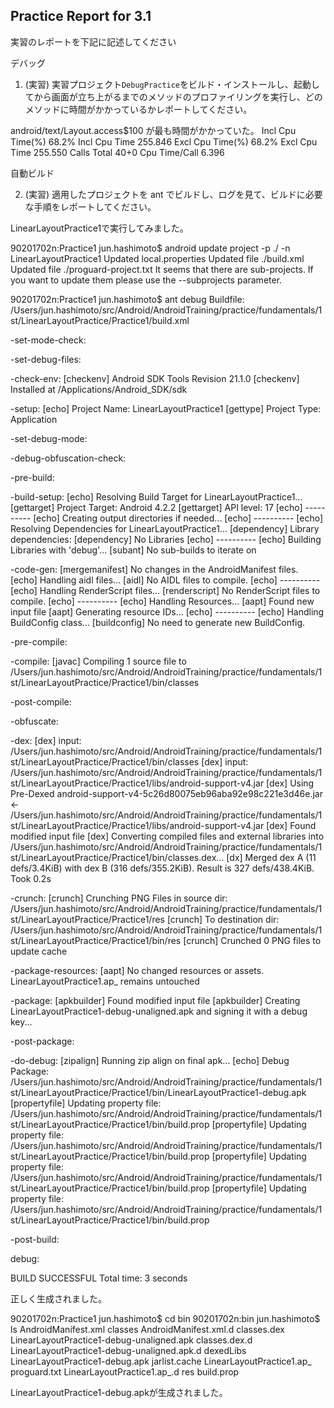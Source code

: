 Practice Report for 3.1
------

実習のレポートを下記に記述してください

デバッグ

1. (実習) 実習プロジェクト`DebugPractice`をビルド・インストールし、起動してから画面が立ち上がるまでのメソッドのプロファイリングを実行し、どのメソッドに時間がかかっているかレポートしてください。

android/text/Layout.access$100 が最も時間がかかっていた。
Incl Cpu Time(%) 68.2%
Incl Cpu Time 255.846
Excl Cpu Time(%) 68.2%
Excl Cpu Time 255.550
Calls Total 40+0
Cpu Time/Call 6.396

自動ビルド

2. (実習) 適用したプロジェクトを ant でビルドし、ログを見て、ビルドに必要な手順をレポートしてください。

LinearLayoutPractice1で実行してみました。

90201702n:Practice1 jun.hashimoto$ android update project -p ./ -n LinearLayoutPractice1
Updated local.properties
Updated file ./build.xml
Updated file ./proguard-project.txt
It seems that there are sub-projects. If you want to update them
please use the --subprojects parameter.


90201702n:Practice1 jun.hashimoto$ ant debug
Buildfile: /Users/jun.hashimoto/src/Android/AndroidTraining/practice/fundamentals/1st/LinearLayoutPractice/Practice1/build.xml

-set-mode-check:

-set-debug-files:

-check-env:
 [checkenv] Android SDK Tools Revision 21.1.0
 [checkenv] Installed at /Applications/Android_SDK/sdk

-setup:
     [echo] Project Name: LinearLayoutPractice1
  [gettype] Project Type: Application

-set-debug-mode:

-debug-obfuscation-check:

-pre-build:

-build-setup:
     [echo] Resolving Build Target for LinearLayoutPractice1...
[gettarget] Project Target:   Android 4.2.2
[gettarget] API level:        17
     [echo] ----------
     [echo] Creating output directories if needed...
     [echo] ----------
     [echo] Resolving Dependencies for LinearLayoutPractice1...
[dependency] Library dependencies:
[dependency] No Libraries
     [echo] ----------
     [echo] Building Libraries with 'debug'...
   [subant] No sub-builds to iterate on

-code-gen:
[mergemanifest] No changes in the AndroidManifest files.
     [echo] Handling aidl files...
     [aidl] No AIDL files to compile.
     [echo] ----------
     [echo] Handling RenderScript files...
[renderscript] No RenderScript files to compile.
     [echo] ----------
     [echo] Handling Resources...
     [aapt] Found new input file
     [aapt] Generating resource IDs...
     [echo] ----------
     [echo] Handling BuildConfig class...
[buildconfig] No need to generate new BuildConfig.

-pre-compile:

-compile:
    [javac] Compiling 1 source file to /Users/jun.hashimoto/src/Android/AndroidTraining/practice/fundamentals/1st/LinearLayoutPractice/Practice1/bin/classes

-post-compile:

-obfuscate:

-dex:
      [dex] input: /Users/jun.hashimoto/src/Android/AndroidTraining/practice/fundamentals/1st/LinearLayoutPractice/Practice1/bin/classes
      [dex] input: /Users/jun.hashimoto/src/Android/AndroidTraining/practice/fundamentals/1st/LinearLayoutPractice/Practice1/libs/android-support-v4.jar
      [dex] Using Pre-Dexed android-support-v4-5c26d80075eb96aba92e98c221e3d46e.jar <- /Users/jun.hashimoto/src/Android/AndroidTraining/practice/fundamentals/1st/LinearLayoutPractice/Practice1/libs/android-support-v4.jar
      [dex] Found modified input file
      [dex] Converting compiled files and external libraries into /Users/jun.hashimoto/src/Android/AndroidTraining/practice/fundamentals/1st/LinearLayoutPractice/Practice1/bin/classes.dex...
       [dx] Merged dex A (11 defs/3.4KiB) with dex B (316 defs/355.2KiB). Result is 327 defs/438.4KiB. Took 0.2s

-crunch:
   [crunch] Crunching PNG Files in source dir: /Users/jun.hashimoto/src/Android/AndroidTraining/practice/fundamentals/1st/LinearLayoutPractice/Practice1/res
   [crunch] To destination dir: /Users/jun.hashimoto/src/Android/AndroidTraining/practice/fundamentals/1st/LinearLayoutPractice/Practice1/bin/res
   [crunch] Crunched 0 PNG files to update cache

-package-resources:
     [aapt] No changed resources or assets. LinearLayoutPractice1.ap_ remains untouched

-package:
[apkbuilder] Found modified input file
[apkbuilder] Creating LinearLayoutPractice1-debug-unaligned.apk and signing it with a debug key...

-post-package:

-do-debug:
 [zipalign] Running zip align on final apk...
     [echo] Debug Package: /Users/jun.hashimoto/src/Android/AndroidTraining/practice/fundamentals/1st/LinearLayoutPractice/Practice1/bin/LinearLayoutPractice1-debug.apk
[propertyfile] Updating property file: /Users/jun.hashimoto/src/Android/AndroidTraining/practice/fundamentals/1st/LinearLayoutPractice/Practice1/bin/build.prop
[propertyfile] Updating property file: /Users/jun.hashimoto/src/Android/AndroidTraining/practice/fundamentals/1st/LinearLayoutPractice/Practice1/bin/build.prop
[propertyfile] Updating property file: /Users/jun.hashimoto/src/Android/AndroidTraining/practice/fundamentals/1st/LinearLayoutPractice/Practice1/bin/build.prop
[propertyfile] Updating property file: /Users/jun.hashimoto/src/Android/AndroidTraining/practice/fundamentals/1st/LinearLayoutPractice/Practice1/bin/build.prop

-post-build:

debug:

BUILD SUCCESSFUL
Total time: 3 seconds

正しく生成されました。


90201702n:Practice1 jun.hashimoto$ cd bin
90201702n:bin jun.hashimoto$ ls
AndroidManifest.xml					classes
AndroidManifest.xml.d					classes.dex
LinearLayoutPractice1-debug-unaligned.apk		classes.dex.d
LinearLayoutPractice1-debug-unaligned.apk.d		dexedLibs
LinearLayoutPractice1-debug.apk				jarlist.cache
LinearLayoutPractice1.ap_				proguard.txt
LinearLayoutPractice1.ap_.d	res	build.prop

LinearLayoutPractice1-debug.apkが生成されました。